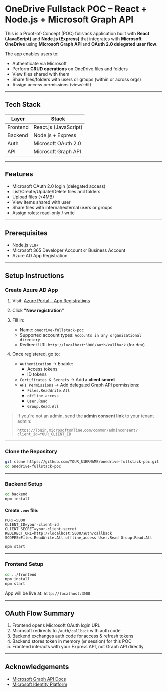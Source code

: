 # OneDrive Fullstack POC – React + Node.js + Microsoft Graph API

This is a Proof-of-Concept (POC) fullstack application built with **React (JavaScript)** and **Node.js (Express)** that integrates with **Microsoft OneDrive** using **Microsoft Graph API** and **OAuth 2.0 delegated user flow**.

The app enables users to:
- Authenticate via Microsoft
- Perform **CRUD operations** on OneDrive files and folders
- View files shared with them
- Share files/folders with users or groups (within or across orgs)
- Assign access permissions (view/edit)

---

## Tech Stack

| Layer     | Stack                     |
|-----------|---------------------------|
| Frontend  | React.js (JavaScript)     |
| Backend   | Node.js + Express         |
| Auth      | Microsoft OAuth 2.0       |
| API       | Microsoft Graph API       |

---

## Features

- Microsoft OAuth 2.0 login (delegated access)
- List/Create/Update/Delete files and folders
- Upload files (<4MB)
- View items shared with user
- Share files with internal/external users or groups
- Assign roles: read-only / write

---

## Prerequisites

- Node.js `v18+`
- Microsoft 365 Developer Account or Business Account
- Azure AD App Registration

---

## Setup Instructions

### Create Azure AD App

1. Visit: [Azure Portal – App Registrations](https://portal.azure.com/#blade/Microsoft_AAD_RegisteredApps/ApplicationsListBlade)
2. Click **"New registration"**
3. Fill in:
   - Name: `onedrive-fullstack-poc`
   - Supported account types: `Accounts in any organizational directory`
   - Redirect URI: `http://localhost:5000/auth/callback` (for dev)

4. Once registered, go to:
   - `Authentication` → Enable:
     - Access tokens
     - ID tokens
   - `Certificates & Secrets` → Add a **client secret**
   - `API Permissions` → Add delegated Graph API permissions:
     - `Files.ReadWrite.All`
     - `offline_access`
     - `User.Read`
     - `Group.Read.All`

> If you're not an admin, send the **admin consent link** to your tenant admin:
> ```
> https://login.microsoftonline.com/common/adminconsent?client_id=YOUR_CLIENT_ID
> ```

---

### Clone the Repository

```bash
git clone https://github.com/YOUR_USERNAME/onedrive-fullstack-poc.git
cd onedrive-fullstack-poc
```

---

### Backend Setup

```bash
cd backend
npm install
```

#### Create `.env` file:

```env
PORT=5000
CLIENT_ID=your-client-id
CLIENT_SECRET=your-client-secret
REDIRECT_URI=http://localhost:5000/auth/callback
SCOPES=Files.ReadWrite.All offline_access User.Read Group.Read.All
```

```bash
npm start
```

---

### Frontend Setup

```bash
cd ../frontend
npm install
npm start
```

App will be live at: `http://localhost:3000`

---

## OAuth Flow Summary

1. Frontend opens Microsoft OAuth login URL
2. Microsoft redirects to `/auth/callback` with auth code
3. Backend exchanges auth code for access & refresh tokens
4. Backend stores token in memory (or session) for this POC
5. Frontend interacts with your Express API, not Graph API directly

---

## Acknowledgements

- [Microsoft Graph API Docs](https://learn.microsoft.com/en-us/graph/)
- [Microsoft Identity Platform](https://learn.microsoft.com/en-us/azure/active-directory/develop/)
